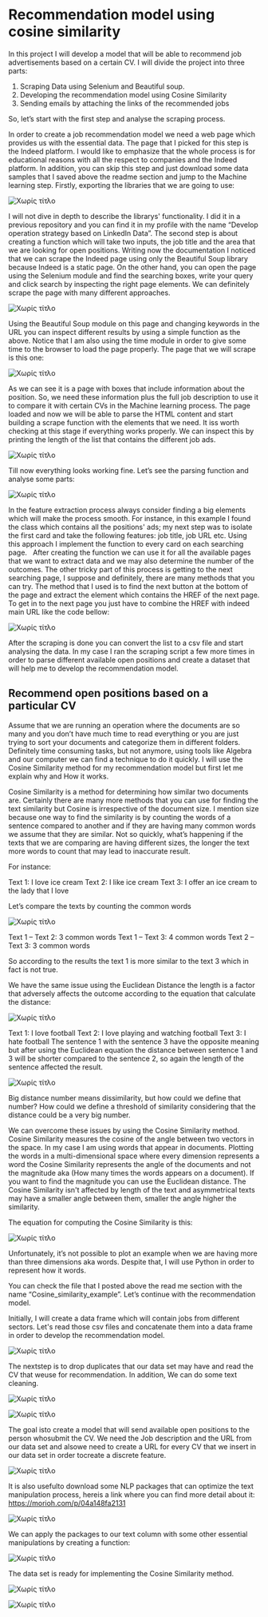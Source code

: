 # Recommendation model using cosine similarity

In this project I will develop a model that will be able to recommend job advertisements based on a certain CV. I will divide the project into three parts:
1.	Scraping Data using Selenium and Beautiful soup.
2.	Developing the recommendation model using Cosine Similarity
3.	Sending emails by attaching the links of the recommended jobs

So, let’s start with the first step and analyse the scraping process.

In order to create a job recommendation model we need a web page which provides us with the essential data. The page that I picked for this step is the Indeed platform. I would like to emphasize that the whole process is for educational reasons with all the respect to companies and the Indeed platform. In addition, you can skip this step and just download some data samples that I saved above the readme section and jump to the Machine learning step.
Firstly, exporting the libraries that we are going to use:

![Χωρίς τίτλο](https://user-images.githubusercontent.com/66875726/104214468-24626380-5440-11eb-85f8-5eca10908df7.png)

I will not dive in depth to describe the librarys' functionality. I did it in a previous repository and you can find it in my profile with the name “Develop operation strategy based on LinkedIn Data”. 
The second step is about creating a function which will take two inputs, the job title and the area that we are looking for open positions. Writing now the documentation I noticed that we can scrape the Indeed page using only the Beautiful Soup library because Indeed is a static page. On the other hand, you can open the page using the Selenium module and find the searching boxes, write your query and click search by inspecting the right page elements. We can definitely scrape the page with many different  approaches.  

![Χωρίς τίτλο](https://user-images.githubusercontent.com/66875726/104217126-a738ed80-5443-11eb-9530-4be255177cb6.png)

Using the Beautiful Soup module on this page and changing keywords in the URL you can inspect different results by using a simple function as the above. Notice that I am also using the time module in order to give some time to the browser to load the page properly. The page that we will scrape is this one:

![Χωρίς τίτλο](https://user-images.githubusercontent.com/66875726/104219389-b8372e00-5446-11eb-831f-da7db7576f1c.png)

As we can see it is a page with boxes that include information about the position. So, we need these information plus the full job description to use it to compare it with certain CVs in the Machine learning process. The page loaded and now we will be able to parse the HTML content and start building a scrape function with the elements that we need. It iss worth checking at this stage if everything works properly. We can inspect this by printing the length of the list that contains the different job ads.

![Χωρίς τίτλο](https://user-images.githubusercontent.com/66875726/104220832-bff7d200-5448-11eb-9c62-db5f89839b52.png)  

Till now everything looks working fine. Let’s see the parsing function and analyse some parts:

![Χωρίς τίτλο](https://user-images.githubusercontent.com/66875726/104222452-fc2c3200-544a-11eb-9378-65aec5180207.png)

In the feature extraction process always consider finding a big elements which will make the process smooth. For instance, in this example I found the class which contains all the positions' ads; my next step was to isolate the first card and take the following features: job title, job URL etc. Using this approach I implement the function to every card on each searching page.  
After creating the function we can use it for all the available pages that we want to extract data and we may also determine the number of the outcomes. The other tricky part of this process is getting to the next searching page, I suppose and definitely, there are many methods that you can try. The method that I used is to find the next button at the bottom of the page and extract the element which contains the HREF of the next page. To get in to the next page you just have to combine the HREF with indeed main URL like the code bellow:

![Χωρίς τίτλο](https://user-images.githubusercontent.com/66875726/104459491-77a9f280-55b5-11eb-96fa-067c0e69f2f6.png)

After the scraping is done you can convert the list to a csv file and start analysing the data. In my case I ran the scraping script a few more times in order to parse different available open positions and create a dataset that will help me to develop the recommendation model.

## Recommend open positions based on a particular CV 

Assume that we are running an operation where the documents are so many and you don’t have much time to read everything or you are just trying to sort your documents and categorize them in different folders. Definitely time consuming tasks, but not anymore, using tools like Algebra and our computer we can find a technique to do it quickly. I will use the Cosine Similarity method for my recommendation model but first let me explain why and How it works.

Cosine Similarity is a method for determining how similar two documents are. Certainly there are many more methods that you can use for finding the text similarity but Cosine is irrespective of the document size. I mention size because one way to find the similarity is by counting the words of a sentence compared to another and if they are having many common words we assume that they are similar. Not so quickly, what’s happening if the texts that we are comparing are having different sizes, the longer the text more words to count that may lead to inaccurate result.

For instance:

Text 1: I love ice cream
Text 2: I like ice cream
Text 3: I offer an ice cream to the lady that I love

Let’s compare the texts by counting the common words

![Χωρίς τίτλο](https://user-images.githubusercontent.com/66875726/104487882-50afe880-55d6-11eb-9ef2-7bdc479a0446.png)

Text 1 – Text 2: 3 common words
Text 1 – Text 3: 4 common words
Text 2 – Text 3: 3 common words

So according to the results the text 1 is more similar to the text 3 which in fact is not true.


We have the same issue using the Euclidean Distance the length is a factor that adversely affects the outcome according to the equation that calculate the distance:

![Χωρίς τίτλο](https://user-images.githubusercontent.com/66875726/104490092-17c54300-55d9-11eb-930e-68cd2f5974cb.png)

Text 1: I love football
Text 2: I love playing and watching football
Text 3: I hate football
The sentence 1 with the sentence 3 have the opposite meaning but after using the Euclidean equation the distance between sentence 1 and 3 will be shorter compared to the sentence 2, so again the length of the sentence affected the result.

![Χωρίς τίτλο](https://user-images.githubusercontent.com/66875726/104495396-662a1000-55e0-11eb-9e4f-eb959b7522cb.png)

Big distance number means dissimilarity, but how could we define that number? How could we define a threshold of similarity considering that the distance could be a very big number.

We can overcome these issues by using the Cosine Similarity method. Cosine Similarity measures the cosine of the angle between two vectors in the space. In my case I am using words that appear in documents. Plotting the words in a multi-dimensional space where every dimension represents a word the Cosine Similarity represents the angle of the documents and not the magnitude aka (How many times the words appears on a document). If you want to find the magnitude you can use the Euclidean distance.
The Cosine Similarity isn't affected by length of the text and asymmetrical texts may have a smaller angle between them, smaller the angle higher the similarity.

The equation for computing the Cosine Similarity is this:

![Χωρίς τίτλο](https://user-images.githubusercontent.com/66875726/104580371-dd55b780-5665-11eb-8cbf-511894044334.png)

Unfortunately, it’s not possible to plot an example when we are having more than three dimensions aka words. Despite that, I will use Python in order to represent how it words.

You can check the file that I posted above the read me section with the name “Cosine_similarity_example”. Let’s continue with the recommendation model.

Initially, I will create a data frame which will contain jobs from different sectors. Let's read those csv files and concatenate them into a data frame in order to develop the recommendation model.

![Χωρίς τίτλο](https://user-images.githubusercontent.com/66875726/104584027-974f2280-566a-11eb-82d8-3f89469e5067.png)

The nextstep is to drop duplicates that our data set may have and read the CV that weuse for recommendation. In addition, We can do some text cleaning.

![Χωρίς τίτλο](https://user-images.githubusercontent.com/66875726/104584553-70ddb700-566b-11eb-91c8-0df0c4b085db.png)

![Χωρίς τίτλο](https://user-images.githubusercontent.com/66875726/104584943-0416ec80-566c-11eb-9349-aefe18567d62.png)

The goal isto create a model that will send available open positions to the person whosubmit the CV. We need the Job description and the URL from our data set and alsowe need to create a URL for every CV that we insert in our data set in order tocreate a discrete feature. 

![Χωρίς τίτλο](https://user-images.githubusercontent.com/66875726/104586084-a8e5f980-566d-11eb-8c96-ecf26575edb0.png)

It is also usefulto download some NLP packages that can optimize the text manipulation process, hereis a link where you can find more detail about it: https://morioh.com/p/04a148fa2131

![Χωρίς τίτλο](https://user-images.githubusercontent.com/66875726/104588261-c9638300-5670-11eb-8754-3033afe5465d.png)

We can apply the packages to our text column with some other essential manipulations by creating a function:

![Χωρίς τίτλο](https://user-images.githubusercontent.com/66875726/104588800-95d52880-5671-11eb-88ab-46bd07d8931c.png)

The data set is ready for implementing the Cosine Similarity method.

![Χωρίς τίτλο](https://user-images.githubusercontent.com/66875726/104589151-1dbb3280-5672-11eb-980b-b6acbf9cb02f.png)


![Χωρίς τίτλο](https://user-images.githubusercontent.com/66875726/104589309-522eee80-5672-11eb-8e08-2699b7617d26.png)




